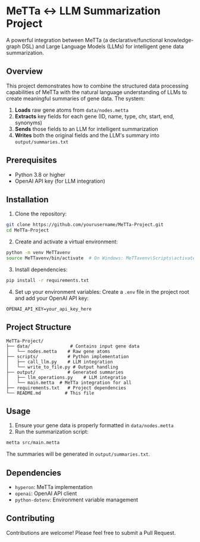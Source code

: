 # MeTTa ↔ LLM Summarization Project

A powerful integration between MeTTa (a declarative/functional knowledge-graph DSL) and Large Language Models (LLMs) for intelligent gene data summarization.

## Overview

This project demonstrates how to combine the structured data processing capabilities of MeTTa with the natural language understanding of LLMs to create meaningful summaries of gene data. The system:

1. **Loads** raw gene atoms from `data/nodes.metta`
2. **Extracts** key fields for each gene (ID, name, type, chr, start, end, synonyms)
3. **Sends** those fields to an LLM for intelligent summarization
4. **Writes** both the original fields and the LLM's summary into `output/summaries.txt`

## Prerequisites

- Python 3.8 or higher
- OpenAI API key (for LLM integration)

## Installation

1. Clone the repository:
```bash
git clone https://github.com/yourusername/MeTTa-Project.git
cd MeTTa-Project
```

2. Create and activate a virtual environment:
```bash
python -m venv MeTTavenv
source MeTTavenv/bin/activate  # On Windows: MeTTavenv\Scripts\activate
```

3. Install dependencies:
```bash
pip install -r requirements.txt
```

4. Set up your environment variables:
Create a `.env` file in the project root and add your OpenAI API key:
```
OPENAI_API_KEY=your_api_key_here
```

## Project Structure

```
MeTTa-Project/
├── data/               # Contains input gene data
│   └── nodes.metta    # Raw gene atoms
├── scripts/           # Python implementation
│   ├── call_llm.py    # LLM integration
│   └── write_to_file.py # Output handling
├── output/            # Generated summaries
│   ├── llm_operations.py    # LLM integratio
│   └── main.metta  # MeTTa integration for all 
├── requirements.txt   # Project dependencies
└── README.md         # This file
```

## Usage

1. Ensure your gene data is properly formatted in `data/nodes.metta`
2. Run the summarization script:
```bash
metta src/main.metta
```

The summaries will be generated in `output/summaries.txt`.

## Dependencies

- `hyperon`: MeTTa implementation
- `openai`: OpenAI API client
- `python-dotenv`: Environment variable management

## Contributing

Contributions are welcome! Please feel free to submit a Pull Request.

